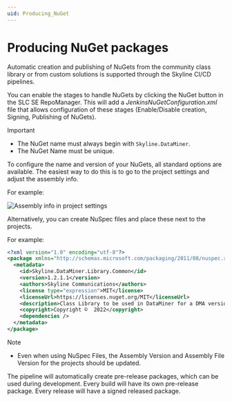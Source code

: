 ```yaml
---
uid: Producing_NuGet
---
```


# Producing NuGet packages

Automatic creation and publishing of NuGets from the community class library or from custom solutions is supported through the Skyline CI/CD pipelines.

You can enable the stages to handle NuGets by clicking the NuGet button in the SLC SE RepoManager. This will add a *JenkinsNuGetConfiguration.xml* file that allows configuration of these stages (Enable/Disable creation, Signing, Publishing of NuGets).

> [!IMPORTANT]
> - The NuGet name must always begin with `Skyline.DataMiner`.
> - The NuGet Name must be unique.

To configure the name and version of your NuGets, all standard options are available. The easiest way to do this is to go to the project settings and adjust the assembly info.

For example:

![Assembly info in project settings](~/develop/images/Assembly_info_NuGet.png)

Alternatively, you can create NuSpec files and place these next to the projects.

For example:

```xml
<?xml version="1.0" encoding="utf-8"?>
<package xmlns="http://schemas.microsoft.com/packaging/2011/08/nuspec.xsd">
  <metadata>
    <id>Skyline.DataMiner.Library.Common</id>
    <version>1.2.1.1</version>
    <authors>Skyline Communications</authors>
    <license type="expression">MIT</license>
    <licenseUrl>https://licenses.nuget.org/MIT</licenseUrl>
    <description>Class Library to be used in DataMiner for a DMA version larger than 10.0.3</description>
    <copyright>Copyright ©  2022</copyright>
    <dependencies />
  </metadata>
</package>
```
> [!NOTE]
> - Even when using NuSpec Files, the Assembly Version and Assembly File Version for the projects should be updated.


The pipeline will automatically create pre-release packages, which can be used during development. Every build will have its own pre-release package. Every release will have a signed released package.
